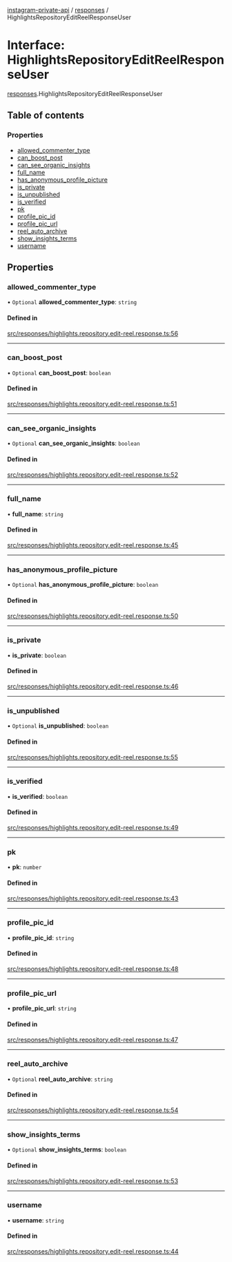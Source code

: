 [instagram-private-api](../../README.md) / [responses](../../modules/responses.md) / HighlightsRepositoryEditReelResponseUser

# Interface: HighlightsRepositoryEditReelResponseUser

[responses](../../modules/responses.md).HighlightsRepositoryEditReelResponseUser

## Table of contents

### Properties

- [allowed\_commenter\_type](HighlightsRepositoryEditReelResponseUser.md#allowed_commenter_type)
- [can\_boost\_post](HighlightsRepositoryEditReelResponseUser.md#can_boost_post)
- [can\_see\_organic\_insights](HighlightsRepositoryEditReelResponseUser.md#can_see_organic_insights)
- [full\_name](HighlightsRepositoryEditReelResponseUser.md#full_name)
- [has\_anonymous\_profile\_picture](HighlightsRepositoryEditReelResponseUser.md#has_anonymous_profile_picture)
- [is\_private](HighlightsRepositoryEditReelResponseUser.md#is_private)
- [is\_unpublished](HighlightsRepositoryEditReelResponseUser.md#is_unpublished)
- [is\_verified](HighlightsRepositoryEditReelResponseUser.md#is_verified)
- [pk](HighlightsRepositoryEditReelResponseUser.md#pk)
- [profile\_pic\_id](HighlightsRepositoryEditReelResponseUser.md#profile_pic_id)
- [profile\_pic\_url](HighlightsRepositoryEditReelResponseUser.md#profile_pic_url)
- [reel\_auto\_archive](HighlightsRepositoryEditReelResponseUser.md#reel_auto_archive)
- [show\_insights\_terms](HighlightsRepositoryEditReelResponseUser.md#show_insights_terms)
- [username](HighlightsRepositoryEditReelResponseUser.md#username)

## Properties

### allowed\_commenter\_type

• `Optional` **allowed\_commenter\_type**: `string`

#### Defined in

[src/responses/highlights.repository.edit-reel.response.ts:56](https://github.com/Nerixyz/instagram-private-api/blob/b3351b9/src/responses/highlights.repository.edit-reel.response.ts#L56)

___

### can\_boost\_post

• `Optional` **can\_boost\_post**: `boolean`

#### Defined in

[src/responses/highlights.repository.edit-reel.response.ts:51](https://github.com/Nerixyz/instagram-private-api/blob/b3351b9/src/responses/highlights.repository.edit-reel.response.ts#L51)

___

### can\_see\_organic\_insights

• `Optional` **can\_see\_organic\_insights**: `boolean`

#### Defined in

[src/responses/highlights.repository.edit-reel.response.ts:52](https://github.com/Nerixyz/instagram-private-api/blob/b3351b9/src/responses/highlights.repository.edit-reel.response.ts#L52)

___

### full\_name

• **full\_name**: `string`

#### Defined in

[src/responses/highlights.repository.edit-reel.response.ts:45](https://github.com/Nerixyz/instagram-private-api/blob/b3351b9/src/responses/highlights.repository.edit-reel.response.ts#L45)

___

### has\_anonymous\_profile\_picture

• `Optional` **has\_anonymous\_profile\_picture**: `boolean`

#### Defined in

[src/responses/highlights.repository.edit-reel.response.ts:50](https://github.com/Nerixyz/instagram-private-api/blob/b3351b9/src/responses/highlights.repository.edit-reel.response.ts#L50)

___

### is\_private

• **is\_private**: `boolean`

#### Defined in

[src/responses/highlights.repository.edit-reel.response.ts:46](https://github.com/Nerixyz/instagram-private-api/blob/b3351b9/src/responses/highlights.repository.edit-reel.response.ts#L46)

___

### is\_unpublished

• `Optional` **is\_unpublished**: `boolean`

#### Defined in

[src/responses/highlights.repository.edit-reel.response.ts:55](https://github.com/Nerixyz/instagram-private-api/blob/b3351b9/src/responses/highlights.repository.edit-reel.response.ts#L55)

___

### is\_verified

• **is\_verified**: `boolean`

#### Defined in

[src/responses/highlights.repository.edit-reel.response.ts:49](https://github.com/Nerixyz/instagram-private-api/blob/b3351b9/src/responses/highlights.repository.edit-reel.response.ts#L49)

___

### pk

• **pk**: `number`

#### Defined in

[src/responses/highlights.repository.edit-reel.response.ts:43](https://github.com/Nerixyz/instagram-private-api/blob/b3351b9/src/responses/highlights.repository.edit-reel.response.ts#L43)

___

### profile\_pic\_id

• **profile\_pic\_id**: `string`

#### Defined in

[src/responses/highlights.repository.edit-reel.response.ts:48](https://github.com/Nerixyz/instagram-private-api/blob/b3351b9/src/responses/highlights.repository.edit-reel.response.ts#L48)

___

### profile\_pic\_url

• **profile\_pic\_url**: `string`

#### Defined in

[src/responses/highlights.repository.edit-reel.response.ts:47](https://github.com/Nerixyz/instagram-private-api/blob/b3351b9/src/responses/highlights.repository.edit-reel.response.ts#L47)

___

### reel\_auto\_archive

• `Optional` **reel\_auto\_archive**: `string`

#### Defined in

[src/responses/highlights.repository.edit-reel.response.ts:54](https://github.com/Nerixyz/instagram-private-api/blob/b3351b9/src/responses/highlights.repository.edit-reel.response.ts#L54)

___

### show\_insights\_terms

• `Optional` **show\_insights\_terms**: `boolean`

#### Defined in

[src/responses/highlights.repository.edit-reel.response.ts:53](https://github.com/Nerixyz/instagram-private-api/blob/b3351b9/src/responses/highlights.repository.edit-reel.response.ts#L53)

___

### username

• **username**: `string`

#### Defined in

[src/responses/highlights.repository.edit-reel.response.ts:44](https://github.com/Nerixyz/instagram-private-api/blob/b3351b9/src/responses/highlights.repository.edit-reel.response.ts#L44)

